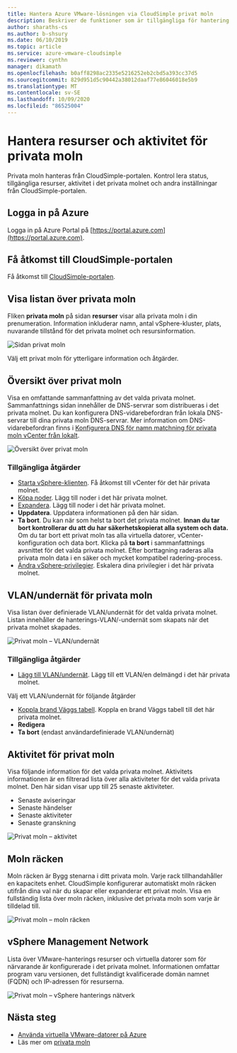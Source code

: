 ```yaml
---
title: Hantera Azure VMware-lösningen via CloudSimple privat moln
description: Beskriver de funktioner som är tillgängliga för hantering av dina CloudSimple privata moln resurser och aktivitet
author: sharaths-cs
ms.author: b-shsury
ms.date: 06/10/2019
ms.topic: article
ms.service: azure-vmware-cloudsimple
ms.reviewer: cynthn
manager: dikamath
ms.openlocfilehash: b0aff8298ac2335e5216252eb2cbd5a393cc37d5
ms.sourcegitcommit: 829d951d5c90442a38012daaf77e86046018e5b9
ms.translationtype: MT
ms.contentlocale: sv-SE
ms.lasthandoff: 10/09/2020
ms.locfileid: "86525004"
---
```

# <a name="manage-private-cloud-resources-and-activity"></a>Hantera resurser och aktivitet för privata moln

Privata moln hanteras från CloudSimple-portalen.  Kontrol lera status, tillgängliga resurser, aktivitet i det privata molnet och andra inställningar från CloudSimple-portalen.

## <a name="sign-in-to-azure"></a>Logga in på Azure

Logga in på Azure Portal på [https://portal.azure.com](https://portal.azure.com).

## <a name="access-the-cloudsimple-portal"></a>Få åtkomst till CloudSimple-portalen

Få åtkomst till [CloudSimple-portalen](access-cloudsimple-portal.md).

## <a name="view-the-list-of-private-clouds"></a>Visa listan över privata moln

Fliken **privata moln** på sidan **resurser** visar alla privata moln i din prenumeration. Information inkluderar namn, antal vSphere-kluster, plats, nuvarande tillstånd för det privata molnet och resursinformation.

![Sidan privat moln](media/manage-private-cloud.png)

Välj ett privat moln för ytterligare information och åtgärder.

## <a name="private-cloud-summary"></a>Översikt över privat moln

Visa en omfattande sammanfattning av det valda privata molnet.  Sammanfattnings sidan innehåller de DNS-servrar som distribueras i det privata molnet.  Du kan konfigurera DNS-vidarebefordran från lokala DNS-servrar till dina privata moln DNS-servrar.  Mer information om DNS-vidarebefordran finns i [Konfigurera DNS för namn matchning för privata moln vCenter från lokalt](./on-premises-dns-setup.md).

![Översikt över privat moln](media/private-cloud-summary.png)

### <a name="available-actions"></a>Tillgängliga åtgärder

* [Starta vSphere-klienten](./vcenter-access.md). Få åtkomst till vCenter för det här privata molnet.
* [Köpa noder](create-nodes.md). Lägg till noder i det här privata molnet.
* [Expandera](expand-private-cloud.md). Lägg till noder i det här privata molnet.
* **Uppdatera**. Uppdatera informationen på den här sidan.
* **Ta bort**. Du kan när som helst ta bort det privata molnet. **Innan du tar bort kontrollerar du att du har säkerhetskopierat alla system och data.** Om du tar bort ett privat moln tas alla virtuella datorer, vCenter-konfiguration och data bort. Klicka på **ta bort** i sammanfattnings avsnittet för det valda privata molnet. Efter borttagning raderas alla privata moln data i en säker och mycket kompatibel radering-process.
* [Ändra vSphere-privilegier](escalate-private-cloud-privileges.md).  Eskalera dina privilegier i det här privata molnet.

## <a name="private-cloud-vlanssubnets"></a>VLAN/undernät för privata moln

Visa listan över definierade VLAN/undernät för det valda privata molnet.  Listan innehåller de hanterings-VLAN/-undernät som skapats när det privata molnet skapades.

![Privat moln – VLAN/undernät](media/private-cloud-vlans-subnets.png) 

### <a name="available-actions"></a>Tillgängliga åtgärder

* [Lägg till VLAN/undernät](./create-vlan-subnet.md). Lägg till ett VLAN/en delmängd i det här privata molnet.

Välj ett VLAN/undernät för följande åtgärder
* [Koppla brand Väggs tabell](./firewall.md). Koppla en brand Väggs tabell till det här privata molnet.
* **Redigera**
* **Ta bort** (endast användardefinierade VLAN/undernät)

## <a name="private-cloud-activity"></a>Aktivitet för privat moln

Visa följande information för det valda privata molnet.  Aktivitets informationen är en filtrerad lista över alla aktiviteter för det valda privata molnet.  Den här sidan visar upp till 25 senaste aktiviteter.

* Senaste aviseringar
* Senaste händelser
* Senaste aktiviteter
* Senaste granskning

![Privat moln – aktivitet](media/private-cloud-activity.png)

## <a name="cloud-racks"></a>Moln räcken

Moln räcken är Bygg stenarna i ditt privata moln. Varje rack tillhandahåller en kapacitets enhet. CloudSimple konfigurerar automatiskt moln räcken utifrån dina val när du skapar eller expanderar ett privat moln.  Visa en fullständig lista över moln räcken, inklusive det privata moln som varje är tilldelad till.

![Privat moln – moln räcken](media/private-cloud-cloudracks.png)

## <a name="vsphere-management-network"></a>vSphere Management Network

Lista över VMware-hanterings resurser och virtuella datorer som för närvarande är konfigurerade i det privata molnet. Informationen omfattar program varu versionen, det fullständigt kvalificerade domän namnet (FQDN) och IP-adressen för resurserna.

![Privat moln – vSphere hanterings nätverk](media/private-cloud-vsphere-management-network.png)

## <a name="next-steps"></a>Nästa steg

* [Använda virtuella VMware-datorer på Azure](quickstart-create-vmware-virtual-machine.md)
* Läs mer om [privata moln](cloudsimple-private-cloud.md)

